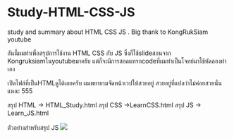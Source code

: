 # Study-HTML-CSS-JS
study and summary about HTML CSS JS . Big thank to KongRukSiam youtube

อันนี้ผมทำเพื่อสรุปการใช้งาน HTML CSS กับ JS ซึ่งก็ใช้slideสอนจาก Kongruksiamในyoutubeมาครับ
แต่ก็จะมีการสอดแทรกcodeที่ผมทำเป็นโจทย์มาใช้หัดลองทำเอง

เปิดไฟล์ที่เป็นHTMLดูได้เลยครับ ผมพยายามจัดหน้าเวปให้สวยอยู่ สวยอยู่ที่แปลว่าไม่ค่อยสวยนั่นแหละ 555

สรุป HTML -> HTML_Study.html
สรุป CSS ->LearnCSS.html
สรุป JS -> Learn_JS.html

ตัวอย่างสำหรับสรุป JS
![](https://github.com/PaulpolS/Study-HTML-CSS-JS/blob/main/%E0%B8%81%E0%B8%B2%E0%B8%A3%E0%B8%9A%E0%B8%B1%E0%B8%99%E0%B8%97%E0%B8%B6%E0%B8%81%E0%B8%AB%E0%B8%99%E0%B9%89%E0%B8%B2%E0%B8%88%E0%B8%AD%202022-03-07%20%E0%B9%80%E0%B8%A7%E0%B8%A5%E0%B8%B2%2009.31.13.gif)
